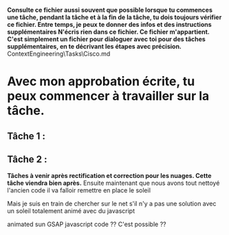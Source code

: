 
**Consulte ce fichier aussi souvent que possible lorsque tu commences une tâche, pendant la tâche et à la fin de la tâche, tu dois toujours vérifier ce fichier. Entre temps, je peux te donner des infos et des instructions supplémentaires N'écris rien dans ce fichier. Ce fichier m'appartient. C'est simplement un fichier pour dialoguer avec toi pour des tâches supplémentaires, en te décrivant les étapes avec précision.**
ContextEngineering\Tasks\Cisco.md


# Avec mon approbation écrite, tu peux commencer à travailler sur la tâche.

**Tâche 1 :**
- 

**Tâche 2 :**
- 






























**Tâches à venir après rectification et correction pour les nuages. Cette tâche viendra bien après.** 
Ensuite maintenant que nous avons tout nettoyé l'ancien code il va falloir remettre en place le soleil  

Mais je suis en train de chercher sur le net s'il n'y a pas une solution avec un soleil totalement animé avec du javascript 

animated sun GSAP javascript code ?? C'est possible ??


































































































